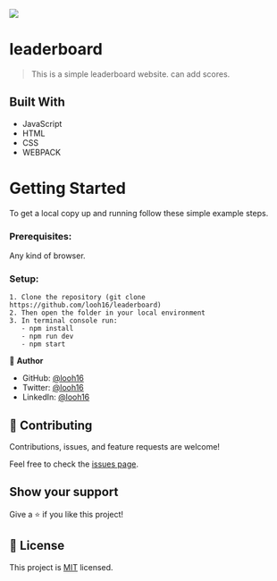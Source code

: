 ![](https://img.shields.io/badge/Microverse-blueviolet)

# leaderboard

>This is a simple leaderboard website. can add scores.


## Built With

- JavaScript
- HTML
- CSS
- WEBPACK

# Getting Started
To get a local copy up and running follow these simple example steps.

### Prerequisites: 
Any kind of browser. 

### Setup:
    1. Clone the repository (git clone https://github.com/looh16/leaderboard)
    2. Then open the folder in your local environment 
    3. In terminal console run:
       - npm install
       - npm run dev
       - npm start
    
👤 **Author**

  - GitHub: [@looh16](https://github.com/looh16/Hello-Microverse)
  - Twitter: [@looh16](https://twitter.com/custodiolanga1)
  - LinkedIn: [@looh16](https://www.linkedin.com/in/custodio-serafim-2a318a23a) 


## 🤝 Contributing

Contributions, issues, and feature requests are welcome!

Feel free to check the [issues page](../../issues/).

## Show your support

Give a ⭐️ if you like this project!

## 📝 License

This project is [MIT](./MIT.md) licensed.
